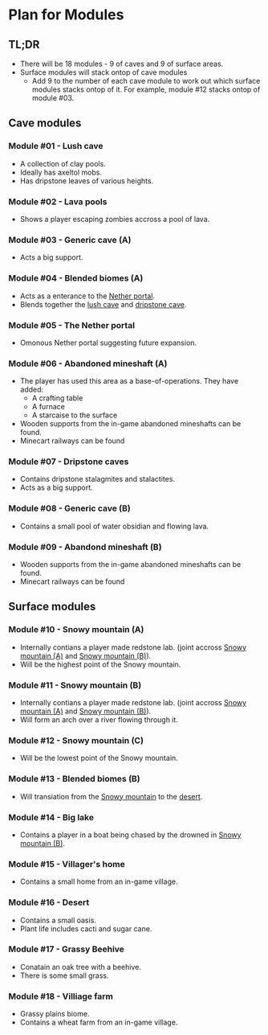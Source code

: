 # Plan for Modules

## TL;DR
- There will be 18 modules - 9 of caves and 9 of surface areas.
- Surface modules will stack ontop of cave modules
  - Add 9 to the number of each cave module to work out which surface modules stacks ontop of it. For example, module #12 stacks ontop of module #03.

## Cave modules
### Module #01 - Lush cave
- A collection of clay pools.
- Ideally has axeltol mobs.
- Has dripstone leaves of various heights.

### Module #02 - Lava pools
- Shows a player escaping zombies accross a pool of lava.

### Module #03 - Generic cave (A)
- Acts a big support.

### Module #04 - Blended biomes (A)
- Acts as a enterance to the [Nether portal](#module-05---the-nether-portal).
- Blends together the [lush cave](#module-01---lush-cave) and [dripstone cave](#module-07---dripstone-caves).

### Module #05 - The Nether portal
- Omonous Nether portal suggesting future expansion.

### Module #06 - Abandoned mineshaft (A)
- The player has used this area as a base-of-operations. They have added:
  - A crafting table
  - A furnace
  - A starcaise to the surface
- Wooden supports from the in-game abandoned mineshafts can be found.
- Minecart railways can be found

### Module #07 - Dripstone caves
- Contains dripstone stalagmites and stalactites.
- Acts as a big support.

### Module #08 - Generic cave (B)
- Contains a small pool of water obsidian and flowing lava.

### Module #09 - Abandond mineshaft (B)
- Wooden supports from the in-game abandoned mineshafts can be found.
- Minecart railways can be found

## Surface modules

### Module #10 - Snowy mountain (A)
- Internally contians a player made redstone lab. (joint accross [Snowy mountain (A)](#module-10---snowy-mountain-a) and [Snowy mountain (B)](#module-11---snowy-mountain-b)).
- Will be the highest point of the Snowy mountain.

### Module #11 - Snowy mountain (B)
- Internally contians a player made redstone lab. (joint accross [Snowy mountain (A)](#module-10---snowy-mountain-a) and [Snowy mountain (B)](#module-11---snowy-mountain-b)).
- Will form an arch over a river flowing through it.

### Module #12 - Snowy mountain (C)
- Will be the lowest point of the Snowy mountain.

### Module #13 - Blended biomes (B)
- Will transiation from the [Snowy mountain]() to the [desert]().

### Module #14 - Big lake
- Contains a player in a boat being chased by the drowned in [Snowy mountain (B)](#module-11---snowy-mountain-b).

### Module #15 - Villager's home
- Contains a small home from an in-game village.

### Module #16 - Desert
- Contains a small oasis.
- Plant life includes cacti and sugar cane.

### Module #17 - Grassy Beehive
- Conatain an oak tree with a beehive.
- There is some small grass.

### Module #18 - Villiage farm
- Grassy plains biome.
- Contains a wheat farm from an in-game village.